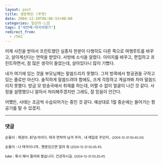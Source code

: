 ```yaml
---
layout: post
title: 생존확인 (푸켓)
date: 2004-12-30T06:06:53+00:00
categories: 일상의-느낌
tags: ["세번째-태국여행기"]
redirect_from:
  - /562
---
```


어제 사진을 받아서 프린트했던 실종자 한분이 다행히도 다른 쪽으로 여행루트를 바꾸고, 살아계신다는 연락을 받았다. 사방에 소식을 알렸다. 이미지를 바꾸고, 편집하고 프린트하면서, 참 많은 생각이 들었는데, 살아있다니 많이 기뻤다.

내가 여기에 있는 것을 부모님께는 말씀드리지 못했다. 그저 방콕에서 항공권을 구하고 있는 줄로만 아신다. 솔직하게 말씀드려야 함에도, 크게 걱정하고 계실까봐 차마 말씀드리지 못했다. 방금 모 방송국에서 취재를 하는데, 어쩔 수 없이 얼굴이 나간 것 같다. 사정을 설명했으니 알아서 처리해주겠지만 그래도, 잘 믿음이 안간다.

어쨌든, 사태는 조금씩 수습되어가는 중인 것 같다. 예상대로 1월 중순에는 들어가는 항공기를 탈 수 있겠지.

* * *

### 댓글



<!--- cmt:961 --->
<!--- mail: --->
<!--- parent:0 --->

<small class=comment>순돌이 : 제권아. 87순석이다. 태국 연락처 남겨 주라.. 내 메일로 주던지.. <small>(2004-12-31 00:40:24)</small></small>


<!--- cmt:962 --->
<!--- mail: --->
<!--- parent:0 --->

<small class=comment>순돌이 : 나 태국이니까.. 핸폰있으면 알려 줘 <small>(2004-12-31 00:45:41)</small></small>


<!--- cmt:963 --->
<!--- mail: --->
<!--- parent:0 --->

<small class=comment>luke : 혹시 해서 들어와 봤습니다. 건강하시길. <small>(2004-12-31 03:20:41)</small></small>

